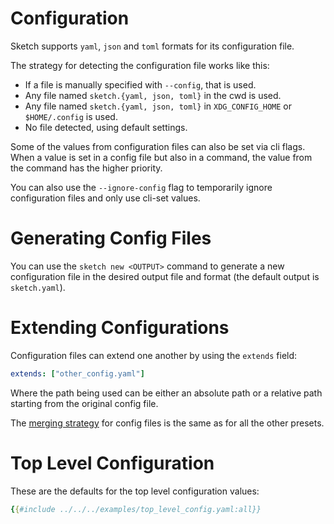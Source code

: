# Configuration

Sketch supports `yaml`, `json` and `toml` formats for its configuration file.

The strategy for detecting the configuration file works like this:
- If a file is manually specified with `--config`, that is used.
- Any file named `sketch.{yaml, json, toml}` in the cwd is used.
- Any file named `sketch.{yaml, json, toml}` in `XDG_CONFIG_HOME` or `$HOME/.config` is used.
- No file detected, using default settings.

Some of the values from configuration files can also be set via cli flags. When a value is set in a config file but also in a command, the value from the command has the higher priority.

You can also use the `--ignore-config` flag to temporarily ignore configuration files and only use cli-set values.

# Generating Config Files

You can use the `sketch new <OUTPUT>` command to generate a new configuration file in the desired output file and format (the default output is `sketch.yaml`).

# Extending Configurations

Configuration files can extend one another by using the `extends` field:

```yaml
extends: ["other_config.yaml"]
```

Where the path being used can be either an absolute path or a relative path starting from the original config file.

The [merging strategy](../presets/summary.md#extending-presets) for config files is the same as for all the other presets.

# Top Level Configuration

These are the defaults for the top level configuration values:

```yaml
{{#include ../../../examples/top_level_config.yaml:all}}
```
